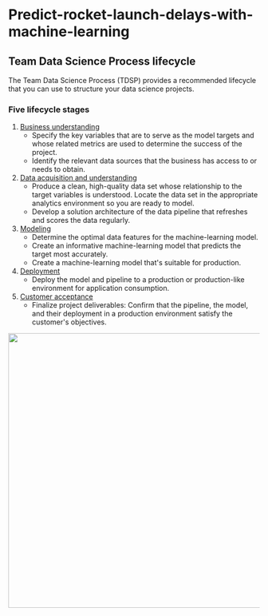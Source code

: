 # Predict-rocket-launch-delays-with-machine-learning


## Team Data Science Process lifecycle
The Team Data Science Process (TDSP) provides a recommended lifecycle that you can use to structure your data science projects.

### Five lifecycle stages
1. [Business understanding](https://learn.microsoft.com/en-us/azure/architecture/data-science-process/lifecycle-business-understanding)
   + Specify the key variables that are to serve as the model targets and whose related metrics are used to determine the success of the project.
   + Identify the relevant data sources that the business has access to or needs to obtain.
1. [Data acquisition and understanding](https://learn.microsoft.com/en-us/azure/architecture/data-science-process/lifecycle-data)
   + Produce a clean, high-quality data set whose relationship to the target variables is understood. Locate the data set in the appropriate analytics environment so you are ready to model.
   + Develop a solution architecture of the data pipeline that refreshes and scores the data regularly.
1. [Modeling](https://learn.microsoft.com/en-us/azure/architecture/data-science-process/lifecycle-modeling)
   + Determine the optimal data features for the machine-learning model.
   + Create an informative machine-learning model that predicts the target most accurately.
   + Create a machine-learning model that's suitable for production.
1. [Deployment](https://learn.microsoft.com/en-us/azure/architecture/data-science-process/lifecycle-deployment)
   + Deploy the model and pipeline to a production or production-like environment for application consumption.
1. [Customer acceptance](https://learn.microsoft.com/en-us/azure/architecture/data-science-process/lifecycle-acceptance)
   + Finalize project deliverables: Confirm that the pipeline, the model, and their deployment in a production environment satisfy the customer's objectives.
<p align="center">
<img src="https://github.com/Luke-4/Predict-rocket-launch-delays-with-machine-learning/assets/138615931/f3f3ae74-cd1c-47f9-a52c-99aad2b47f6d" width="700" height="550">
</p>
